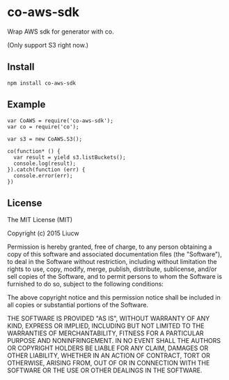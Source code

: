 # co-aws-sdk


Wrap AWS sdk for generator with co.

(Only support S3 right now.)

## Install

```
npm install co-aws-sdk
```

## Example

```
var CoAWS = require('co-aws-sdk');
var co = require('co');

var s3 = new CoAWS.S3();

co(function* () {
  var result = yield s3.listBuckets();
  console.log(result);
}).catch(function (err) {
  console.error(err);
})

```

## License

The MIT License (MIT)

Copyright (c) 2015 Liucw

Permission is hereby granted, free of charge, to any person obtaining a copy of
this software and associated documentation files (the "Software"), to deal in
the Software without restriction, including without limitation the rights to
use, copy, modify, merge, publish, distribute, sublicense, and/or sell copies of
the Software, and to permit persons to whom the Software is furnished to do so,
subject to the following conditions:

The above copyright notice and this permission notice shall be included in all
copies or substantial portions of the Software.

THE SOFTWARE IS PROVIDED "AS IS", WITHOUT WARRANTY OF ANY KIND, EXPRESS OR
IMPLIED, INCLUDING BUT NOT LIMITED TO THE WARRANTIES OF MERCHANTABILITY, FITNESS
FOR A PARTICULAR PURPOSE AND NONINFRINGEMENT. IN NO EVENT SHALL THE AUTHORS OR
COPYRIGHT HOLDERS BE LIABLE FOR ANY CLAIM, DAMAGES OR OTHER LIABILITY, WHETHER
IN AN ACTION OF CONTRACT, TORT OR OTHERWISE, ARISING FROM, OUT OF OR IN
CONNECTION WITH THE SOFTWARE OR THE USE OR OTHER DEALINGS IN THE SOFTWARE.
